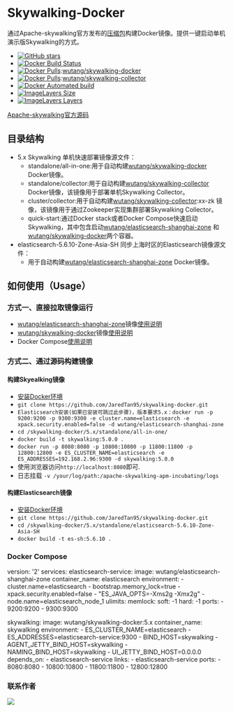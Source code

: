 # Skywalking-Docker
通过Apache-skywalking官方发布的[压缩包](https://skywalking.incubator.apache.org/)构建Docker镜像。提供一键启动单机演示版Skywalking的方式。

- [![GitHub stars](https://img.shields.io/github/stars/JaredTan95/skywalking-docker.svg?style=for-the-badge&label=Stars&logo=github)](https://github.com/JaredTan95/skywalking-docker)
- [![Docker Build Status](https://img.shields.io/docker/build/wutang/skywalking-docker.svg)](https://hub.docker.com/r/wutang/skywalking-docker/)
- [![Docker Pulls](https://img.shields.io/docker/pulls/wutang/skywalking-docker.svg)](https://hub.docker.com/r/wutang/skywalking-docker/):[wutang/skywalking-docker](https://hub.docker.com/r/wutang/skywalking-docker/)
- [![Docker Pulls](https://img.shields.io/docker/pulls/wutang/skywalking-collector.svg)](https://hub.docker.com/r/wutang/skywalking-collector/):[wutang/skywalking-collector](https://hub.docker.com/r/wutang/skywalking-collector/)
- [![Docker Automated build](https://img.shields.io/docker/automated/wutang/skywalking-docker.svg)](https://hub.docker.com/r/wutang/skywalking-docker/builds/)
- [![ImageLayers Size](https://img.shields.io/imagelayers/image-size/wutang/skywalking-docker/latest.svg)](https://hub.docker.com/r/wutang/skywalking-docker/)
- [![ImageLayers Layers](https://img.shields.io/imagelayers/layers/wutang/skywalking-docker/latest.svg)](https://hub.docker.com/r/wutang/skywalking-docker/)

[Apache-skywalking官方源码](https://github.com/apache/incubator-skywalking/)

## 目录结构

- 5.x Skywalking 单机快速部署镜像源文件：
	- standalone/all-in-one:用于自动构建[wutang/skywalking-docker](https://hub.docker.com/r/wutang/skywalking-docker/) Docker镜像。
	- standalone/collector:用于自动构建[wutang/skywalking-collector](https://hub.docker.com/r/wutang/skywalking-collector/) Docker镜像，该镜像用于部署单机Skywalking Collector。
	- cluster/collector:用于自动构建[wutang/skywalking-collector](https://hub.docker.com/r/wutang/skywalking-collector/):xx-zk 镜像，该镜像用于通过Zookeeper实现集群部署Skywalking Collector。
	- quick-start:通过Docker stack或者Docker Compose快速启动Skywalking，其中包含启动[wutang/elasticsearch-shanghai-zone](https://hub.docker.com/r/wutang/elasticsearch-shanghai-zone/) 和[wutang/skywalking-docker](https://hub.docker.com/r/wutang/skywalking-docker/)两个容器。
- elasticsearch-5.6.10-Zone-Asia-SH 同步上海时区的Elasticsearch镜像源文件：
	- 用于自动构建[wutang/elasticsearch-shanghai-zone](https://hub.docker.com/r/wutang/elasticsearch-shanghai-zone/) Docker镜像。

## 如何使用（Usage）


### 方式一、直接拉取镜像运行
- [wutang/elasticsearch-shanghai-zone](https://hub.docker.com/r/wutang/elasticsearch-shanghai-zone/)镜像[使用说明](elasticsearch-5.6.10-Zone-Asia-SH/README.md)
- [wutang/skywalking-docker](https://hub.docker.com/r/wutang/skywalking-docker/)镜像[使用说明](5.x/standalone/all-in-one/README.md)
- Docker Compose[使用说明](../5.x/quick-start/README.md)

### 方式二、通过源码构建镜像

#### 构建Skyealking镜像
- [安装Docker环境](https://www.docker.com/community-edition#/overview)
- ```git clone https://github.com/JaredTan95/skywalking-docker.git```
- ```Elasticsearch安装(如果已安装可跳过此步骤)，版本要求5.x：docker run -p 9200:9200 -p 9300:9300 -e cluster.name=elasticsearch -e xpack.security.enabled=false -d wutang/elasticsearch-shanghai-zone```
- ```cd /skywalking-docker/5.x/standalone/all-in-one/```
- ```docker build -t skywalking:5.0.0 .```
- ```docker run -p 8080:8080 -p 10800:10800 -p 11800:11800 -p 12800:12800 -e ES_CLUSTER_NAME=elasticsearch -e ES_ADDRESSES=192.168.2.96:9300 -d skywalking:5.0.0```
- 使用浏览器访问```http://localhost:8080```即可.
- 日志挂载 ```-v /your/log/path:/apache-skywalking-apm-incubating/logs```

#### 构建Elasticsearch镜像
- [安装Docker环境](https://www.docker.com/community-edition#/overview)
- ```git clone https://github.com/JaredTan95/skywalking-docker.git```
- ```cd /skywalking-docker/5.x/standalone/elasticsearch-5.6.10-Zone-Asia-SH```
- ```docker build -t es-sh:5.6.10 .```

### Docker Compose
version: '2'
services:
  elasticsearch-service:
    image: wutang/elasticsearch-shanghai-zone
    container_name: elasticsearch
    environment:
      - cluster.name=elasticsearch
      - bootstrap.memory_lock=true
      - xpack.security.enabled=false
      - "ES_JAVA_OPTS=-Xms2g -Xmx2g"
      - node.name=elasticsearch_node_1
    ulimits:
      memlock:
        soft: -1
        hard: -1
    ports:
      - 9200:9200
      - 9300:9300
  
  skywalking:
    image: wutang/skywalking-docker:5.x
    container_name: skywalking
    environment:
      - ES_CLUSTER_NAME=elasticsearch
      - ES_ADDRESSES=elasticsearch-service:9300
      - BIND_HOST=skywalking
      - AGENT_JETTY_BIND_HOST=skywalking
      - NAMING_BIND_HOST=skywalking
      - UI_JETTY_BIND_HOST=0.0.0.0
    depends_on:
      - elasticsearch-service
    links:
      - elasticsearch-service
    ports:
      - 8080:8080
      - 10800:10800
      - 11800:11800
      - 12800:12800

### 联系作者
<img src="http://oosk9q3p6.bkt.clouddn.com/wechatTJ.png" style="width=200px;height=200px;" />
